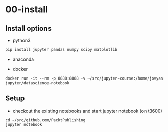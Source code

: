 # 00-install
## Install options
* python3

`pip install jupyter pandas numpy scipy matplotlib`

* anaconda

* docker

`docker run -it --rm -p 8888:8888 -v ~/src/jupyter-course:/home/jovyan jupyter/datascience-notebook`

## Setup
* checkout the existing notebooks and start jupyter notebook (on t3600)
```
cd ~/src/github.com/PacktPublishing
jupyter notebook
```
